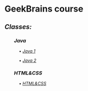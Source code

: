 # GeekBrains course 

## *Classes:*

### &nbsp; &nbsp; &nbsp; &nbsp; *Java*

&nbsp; &nbsp; &nbsp; &nbsp; &nbsp; &nbsp; • *[Java 1](src/main/java/Java1/)*

&nbsp; &nbsp; &nbsp; &nbsp; &nbsp; &nbsp; • *[Java 2](src/main/java/Java2/)*

### &nbsp; &nbsp; &nbsp; &nbsp; *HTML&CSS*

&nbsp; &nbsp; &nbsp; &nbsp; &nbsp; &nbsp; • *[HTML&CSS](HTML&CSS/)*

